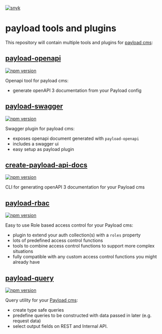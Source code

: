 [![snyk](https://snyk.io/test/github/teunmooij/payload-tools/badge.svg)](https://snyk.io/test/github/teunmooij/payload-tools)

# payload tools and plugins

This repository will contain multiple tools and plugins for [payload cms](https://payloadcms.com):

## [payload-openapi](./packages/openapi/README.md)

[![npm version](https://badge.fury.io/js/payload-openapi.svg)](https://www.npmjs.com/package/payload-openapi)

Openapi tool for payload cms:

- generate openAPI 3 documentation from your Payload config

## [payload-swagger](./packages/swagger/README.md)

[![npm version](https://badge.fury.io/js/payload-swagger.svg)](https://www.npmjs.com/package/payload-swagger)

Swagger plugin for payload cms:

- exposes openapi document generated with `payload-openapi`
- includes a swagger ui
- easy setup as payload plugin

## [create-payload-api-docs](./packages/create-api-docs/README.md)

[![npm version](https://badge.fury.io/js/create-payload-api-docs.svg)](https://www.npmjs.com/package/create-payload-api-docs)

CLI for generating openAPI 3 documentation for your Payload cms

## [payload-rbac](./packages/rbac/README.md)

[![npm version](https://badge.fury.io/js/payload-rbac.svg)](https://www.npmjs.com/package/payload-rbac)

Easy to use Role based access control for your Payload cms:

- plugin to extend your auth collection(s) with a `roles` property
- lots of predefined access control functions
- tools to combine access control functions to support more complex situations
- fully compatible with any custom access control functions you might already have

## [payload-query](./packages/query/README.md)

[![npm version](https://badge.fury.io/js/payload-query.svg)](https://www.npmjs.com/package/payload-query)

Query utility for your [Payload cms](https://payloadcms.com):

- create type safe queries
- predefine queries to be constructed with data passed in later (e.g. request data)
- select output fields on REST and Internal API.
